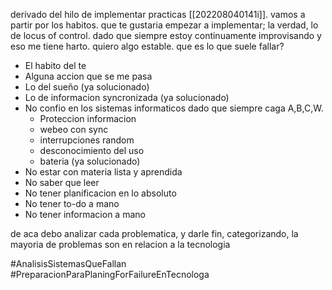 derivado del hilo de implementar practicas [[202208040141i]]. vamos a partir por los habitos. que te gustaria empezar a implementar; la verdad, lo de locus of control. dado que siempre estoy continuamente improvisando y eso me tiene harto. quiero algo estable. que es lo que suele fallar?

- El habito del te
- Alguna accion que se me pasa
- Lo del sueño (ya solucionado)
- Lo de informacion syncronizada (ya solucionado)
- No confio en los sistemas informaticos dado que siempre caga A,B,C,W.
	- Proteccion informacion
	- webeo con sync
	- interrupciones random
	- desconocimiento del uso
	- bateria (ya solucionado)
- No estar con materia lista y aprendida
- No saber que leer
- No tener planificacion en lo absoluto
- No tener to-do a mano
- No tener informacion a mano

de aca debo analizar cada problematica, y darle fin, categorizando, la mayoria de problemas son en relacion a la tecnologia

#AnalisisSistemasQueFallan
#PreparacionParaPlaningForFailureEnTecnologa